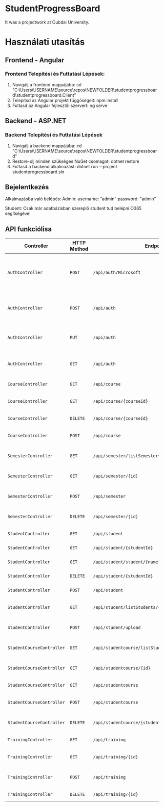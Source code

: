# StudentProgressBoard
It was a projectwork at Óubdai University.

# Használati utasítás
## Frontend - Angular
### Frontend Telepítési és Futtatási Lépések:
1. Navigálj a frontend mappájába: cd "C:\Users\USERNAME\source\repos\NEWFOLDER\studentprogressboard\studentprogressboard.Client"
2. Telepítsd az Angular projekt függőségeit: npm install
3. Futtasd az Angular fejlesztői szervert: ng serve

## Backend - ASP.NET
### Backend Telepítési és Futtatási Lépések
1. Navigálj a backend mappájába: cd "C:\Users\USERNAME\source\repos\NEWFOLDER\studentprogressboard\" 
2. Restore-olj minden szükséges NuGet csomagot: dotnet restore
3. Futtasd a backend alkalmazást: dotnet run --project studentprogressboard.sln

## Bejelentkezés
Alkalmazásba való belépés:
Admin: 
username: "admin"
password: "admin"

Student:
Csak már adatbázisban szereplő student tud belépni O365 segítségével

## API funkciólisa

| Controller             | HTTP Method | Endpoint                                  | Action                 | Leírás                                           |
|------------------------|-------------|-------------------------------------------|------------------------|--------------------------------------------------|
| `AuthController`       | `POST`      | `/api/auth/Microsoft`                     | `O365Login`            | Felhasználó bejelentkezése Microsoft bejelentkezési token használatával   |
| `AuthController`       | `POST`      | `/api/auth`                               | `Login`                | Felhasználó bejelentkezése felhasználónév és jelszó használatával          |
| `AuthController`       | `PUT`       | `/api/auth`                               | `InsertUser`           | Új felhasználó regisztrálása a megadott adatokkal                           |
| `AuthController`       | `GET`       | `/api/auth`                               | `GetUserInfos`         | A bejelentkezett felhasználó információinak lekérdezése                    |
| `CourseController`     | `GET`       | `/api/course`                             | `ListCourses`          | Összes kurzus listázása                                                      |
| `CourseController`     | `GET`       | `/api/course/{courseId}`                  | `GetCourseByIdAsync`   | Kurzus lekérdezése azonosító alapján                                        |
| `CourseController`     | `DELETE`    | `/api/course/{courseId}`                  | `DeleteAsync`          | Kurzus törlése azonosító alapján                                            |
| `CourseController`     | `POST`      | `/api/course`                             | `AddOrUpdateAsync`     | Kurzus hozzáadása vagy frissítése                                           |
| `SemesterController`   | `GET`       | `/api/semester/listSemesters/{studentId}` | `ListTrainingAcademyYears` | Szemeszterek listázása egy adott diák számára                            |
| `SemesterController`   | `GET`       | `/api/semester/{id}`                      | `GetByIdAsync`         | Szemeszter lekérdezése azonosító alapján                                   |
| `SemesterController`   | `POST`      | `/api/semester`                           | `AddOrUpdateAsync`     | Szemeszter hozzáadása vagy frissítése                                      |
| `SemesterController`   | `DELETE`    | `/api/semester/{id}`                      | `DeleteAsync`          | Szemeszter törlése azonosító alapján                                       |
| `StudentController`    | `GET`       | `/api/student`                            | `ListStudentsAsync`    | Összes diák listázása                                                       |
| `StudentController`    | `GET`       | `/api/student/{studentId}`                | `GetStudent`           | Diák lekérdezése azonosító alapján                                          |
| `StudentController`    | `GET`       | `/api/student/student/{name}`             | `GetStudentByMail`     | Diák lekérdezése név alapján                                                |
| `StudentController`    | `DELETE`    | `/api/student/{studentId}`                | `DeleteStudent`        | Diák törlése azonosító alapján                                              |
| `StudentController`    | `POST`      | `/api/student`                            | `AddOrUpdateAsync`     | Diák hozzáadása vagy frissítése                                             |
| `StudentController`    | `GET`       | `/api/student/listStudents/{trainingId}`  | `ListTrainingStudents` | Diákok listázása egy adott képzéshez                                        |
| `StudentController`    | `POST`      | `/api/student/upload`                     | `UploadCSV`            | CSV fájl feltöltése és feldolgozása diákinformációkkal                      |
| `StudentCourseController` | `GET`    | `/api/studentcourse/listStudentCourses/{semesterId}` | `GetCoursesForStudent` | Kurzusok listázása egy adott szemeszterhez                              |
| `StudentCourseController` | `GET`    | `/api/studentcourse/{id}`                 | `GetByIdAsync`         | Diák kurzus lekérdezése azonosító alapján                                   |
| `StudentCourseController` | `GET`    | `/api/studentcourse`                      | `ListStudentCoursesAsync` | Összes diák kurzus listázása                                            |
| `StudentCourseController` | `POST`   | `/api/studentcourse`                      | `AddOrUpdateAsync`     | Diák kurzus hozzáadása vagy frissítése                                      |
| `StudentCourseController` | `DELETE` | `/api/studentcourse/{studentCourseId}`    | `DeleteStudentCourse`  | Diák kurzus törlése azonosító alapján                                       |
| `TrainingController`   | `GET`       | `/api/training`                           | `ListTrainings`        | Összes képzés listázása                                                     |
| `TrainingController`   | `GET`       | `/api/training/{id}`                      | `GetByIdAsync`         | Képzés lekérdezése azonosító alapján                                        |
| `TrainingController`   | `POST`      | `/api/training`                           | `AddOrUpdateAsync`     | Képzés hozzáadása vagy frissítése                                           |
| `TrainingController`   | `DELETE`    | `/api/training/{id}`                      | `DeleteAsync`          | Képzés törlése azonosító alapján                                            |
